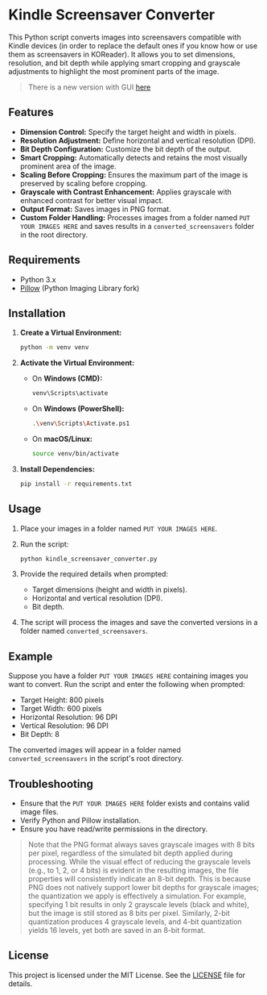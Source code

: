 # Kindle Screensaver Converter

This Python script converts images into screensavers compatible with Kindle devices (in order to replace the default ones if you know how or use them as screensavers in KOReader). It allows you to set dimensions, resolution, and bit depth while applying smart cropping and grayscale adjustments to highlight the most prominent parts of the image.

> There is a new version with GUI [here](https://github.com/neura-neura/kindle-screensaver-converter-gui)

## Features

- **Dimension Control:** Specify the target height and width in pixels.
- **Resolution Adjustment:** Define horizontal and vertical resolution (DPI).
- **Bit Depth Configuration:** Customize the bit depth of the output.
- **Smart Cropping:** Automatically detects and retains the most visually prominent area of the image.
- **Scaling Before Cropping:** Ensures the maximum part of the image is preserved by scaling before cropping.
- **Grayscale with Contrast Enhancement:** Applies grayscale with enhanced contrast for better visual impact.
- **Output Format:** Saves images in PNG format.
- **Custom Folder Handling:** Processes images from a folder named `PUT YOUR IMAGES HERE` and saves results in a `converted_screensavers` folder in the root directory.

## Requirements

- Python 3.x
- [Pillow](https://pypi.org/project/pillow/) (Python Imaging Library fork)

## Installation

1. **Create a Virtual Environment:**
   ```bash
   python -m venv venv
   ```

2. **Activate the Virtual Environment:**
   - On **Windows (CMD):**
     ```bash
     venv\Scripts\activate
     ```
   - On **Windows (PowerShell):**
     ```bash
     .\venv\Scripts\Activate.ps1
     ```
   - On **macOS/Linux:**
     ```bash
     source venv/bin/activate
     ```

3. **Install Dependencies:**
   ```bash
   pip install -r requirements.txt
   ```

## Usage

1. Place your images in a folder named `PUT YOUR IMAGES HERE`.

2. Run the script:
   ```bash
   python kindle_screensaver_converter.py
   ```

3. Provide the required details when prompted:
   - Target dimensions (height and width in pixels).
   - Horizontal and vertical resolution (DPI).
   - Bit depth.

4. The script will process the images and save the converted versions in a folder named `converted_screensavers`.

## Example

Suppose you have a folder `PUT YOUR IMAGES HERE` containing images you want to convert. Run the script and enter the following when prompted:

- Target Height: 800 pixels
- Target Width: 600 pixels
- Horizontal Resolution: 96 DPI
- Vertical Resolution: 96 DPI
- Bit Depth: 8

The converted images will appear in a folder named `converted_screensavers` in the script's root directory.

## Troubleshooting

- Ensure that the `PUT YOUR IMAGES HERE` folder exists and contains valid image files.
- Verify Python and Pillow installation.
- Ensure you have read/write permissions in the directory.
> Note that the PNG format always saves grayscale images with 8 bits per pixel, regardless of the simulated bit depth applied during processing. While the visual effect of reducing the grayscale levels (e.g., to 1, 2, or 4 bits) is evident in the resulting images, the file properties will consistently indicate an 8-bit depth. This is because PNG does not natively support lower bit depths for grayscale images; the quantization we apply is effectively a simulation. For example, specifying 1 bit results in only 2 grayscale levels (black and white), but the image is still stored as 8 bits per pixel. Similarly, 2-bit quantization produces 4 grayscale levels, and 4-bit quantization yields 16 levels, yet both are saved in an 8-bit format.



## License

This project is licensed under the MIT License. See the [LICENSE](./LICENSE) file for details.
